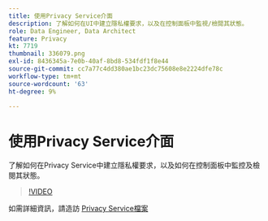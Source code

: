```yaml
---
title: 使用Privacy Service介面
description: 了解如何在UI中建立隱私權要求，以及在控制面板中監視/檢閱其狀態。
role: Data Engineer, Data Architect
feature: Privacy
kt: 7719
thumbnail: 336079.png
exl-id: 8436345a-7e0b-40af-8bd8-534fdf1f8e44
source-git-commit: cc7a77c4dd380ae1bc23dc75608e8e2224dfe78c
workflow-type: tm+mt
source-wordcount: '63'
ht-degree: 9%

---
```



# 使用Privacy Service介面

了解如何在Privacy Service中建立隱私權要求，以及如何在控制面板中監控及檢閱其狀態。

>[!VIDEO](https://video.tv.adobe.com/v/336079?quality=12&learn=on)

如需詳細資訊，請造訪 [Privacy Service檔案](https://experienceleague.adobe.com/docs/experience-platform/privacy/home.html?lang=zh-Hant)
